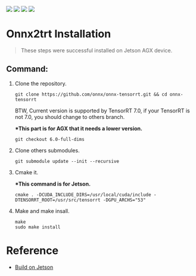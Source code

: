 [![](https://img.shields.io/badge/ONNX%20version-v1.6.0-blue)](./) [![](https://img.shields.io/badge/CUDA%20version-v10.0-lightgrey)](https://developer.nvidia.com/cuda-10.0-download-archive?target_os=Linux&target_arch=x86_64&target_distro=Ubuntu&target_version=1804&target_type=deblocal) [![](https://img.shields.io/badge/cuDNN-v7.6.3-red)](https://developer.nvidia.com/rdp/cudnn-download) [![](https://img.shields.io/badge/TensorRT%20version-v6.0-orange)](https://developer.nvidia.com/nvidia-tensorrt-6x-download)

# Onnx2trt Installation 
>These steps were successful installed on Jetson AGX device.

## Command:
1.  Clone the repository.
    ```
    git clone https://github.com/onnx/onnx-tensorrt.git && cd onnx-tensorrt
    ```
    BTW, Current version is supported by TensorRT 7.0, if your TensorRT is not 7.0, you should change to others branch.
    
    **\*This part is for AGX that it needs a lower version.**
    ```
    git checkout 6.0-full-dims
    ```
2.  Clone others submodules.
    ```
    git submodule update --init --recursive
    ```
3.  Cmake it. 
    
    **\*This command is for Jetson.**
    ```
    cmake . -DCUDA_INCLUDE_DIRS=/usr/local/cuda/include -DTENSORRT_ROOT=/usr/src/tensorrt -DGPU_ARCHS="53"
    ```
4.  Make and make insall.
    ```
    make 
    sudo make install
    ```

# Reference
- [Build on Jetson](https://github.com/onnx/onnx-tensorrt/blob/feace24b00b055722bdbbb7fe557843aa9a49006/README.md#onnx2trt-install-instruction-for-jetson)
